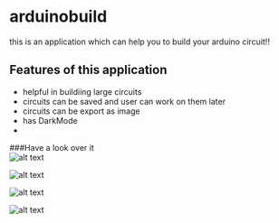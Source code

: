 # arduinobuild
this is an application which can help you to build your arduino circuit!!
<br>
## Features of this application
* helpful in buildiing large circuits
* circuits can be saved and user can work on them later
* circuits can be export as image
* has DarkMode
* 
###Have a look over it<br>
![alt text](https://github.com/themockingjester/arduinobuild/blob/master/venv/github%20gifs/arduinobuild1.gif)

![alt text](https://github.com/themockingjester/arduinobuild/blob/master/venv/github%20gifs/arduinobuild2.gif)

![alt text](https://github.com/themockingjester/arduinobuild/blob/master/venv/github%20gifs/arduinobuild3.gif)

![alt text](https://github.com/themockingjester/arduinobuild/blob/master/venv/github%20gifs/arduinobuild4.gif)

